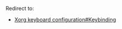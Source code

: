 Redirect to:

*   [Xorg keyboard configuration#Keybinding](/index.php?title=Xorg_keyboard_configuration&redirect=no#Keybinding "Xorg keyboard configuration")